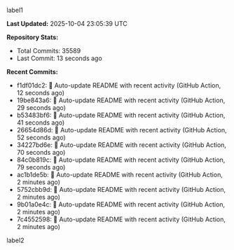 
label1 
<!-- ACTIVITY_START -->
**Last Updated:** 2025-10-04 23:05:39 UTC

**Repository Stats:**
- Total Commits: 35589
- Last Commit: 13 seconds ago

**Recent Commits:**
- f1df01dc2: 🤖 Auto-update README with recent activity (GitHub Action, 12 seconds ago)
- 19be843a6: 🤖 Auto-update README with recent activity (GitHub Action, 29 seconds ago)
- b53483bf6: 🤖 Auto-update README with recent activity (GitHub Action, 41 seconds ago)
- 26654d86d: 🤖 Auto-update README with recent activity (GitHub Action, 52 seconds ago)
- 34227bd6e: 🤖 Auto-update README with recent activity (GitHub Action, 70 seconds ago)
- 84c0b819c: 🤖 Auto-update README with recent activity (GitHub Action, 79 seconds ago)
- ac1b1de5b: 🤖 Auto-update README with recent activity (GitHub Action, 2 minutes ago)
- 5752cbb9d: 🤖 Auto-update README with recent activity (GitHub Action, 2 minutes ago)
- 9b01a0e4c: 🤖 Auto-update README with recent activity (GitHub Action, 2 minutes ago)
- 7c4552598: 🤖 Auto-update README with recent activity (GitHub Action, 2 minutes ago)
<!-- ACTIVITY_END -->

label2
